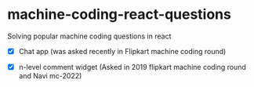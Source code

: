 # machine-coding-react-questions

Solving popular machine coding questions in react

- [x] Chat app (was asked recently in Flipkart machine coding round)
- [x] n-level comment widget (Asked in 2019 flipkart machine coding round and Navi mc-2022)

